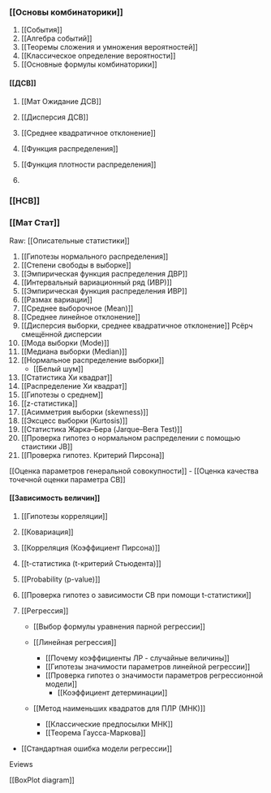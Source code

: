 

### [[Основы комбинаторики]]
1. [[События]]
2. [[Алгебра событий]]
3. [[Теоремы сложения и умножения вероятностей]]
4. [[Классическое определение вероятности]]
5. [[Основные формулы комбинаторики]]


#### [[ДСВ]]

1. [[Мат Ожидание ДСВ]]

2. [[Дисперсия ДСВ]]

3. [[Среднее квадратичное отклонение]]
4. [[Функция распределения]]
5. [[Функция плотности распределения]]
6. 

### [[НСВ]]


### [[Мат Стат]]

Raw: [[Описательные статистики]]

1. [[Гипотезы нормального распределения]]
2. [[Степени свободы в выборке]]
3. [[Эмпирическая функция распределения ДВР]]
4. [[Интервальный вариационный ряд (ИВР)]]
5. [[Эмпирическая функция распределения ИВР]]
6. [[Размах вариации]]
7.  [[Среднее выборочное (Mean)]]
8. [[Среднее линейное отклонение]]
9. [[Дисперсия выборки, среднее квадратичное отклонение]]
Рсёрч смещённой дисперсии
10. [[Мода выборки (Mode)]]
11. [[Медиана выборки (Median)]]
12. [[Нормальное распределение выборки]]
	- [[Белый шум]]
13. [[Статистика Хи квадрат]]
14. [[Распределение Хи квадрат]]
15. [[Гипотезы о среднем]]
16. [[z-статистика]]
17. [[Асимметрия выборки (skewness)]]
18. [[Эксцесс выборки (Kurtosis)]]
19. [[Статистика Жарка–Бера (Jarque–Bera Test)]]
20. [[Проверка гипотез о нормальном распределении с помощью стаистики JB]]
21. [[Проверка гипотез. Критерий Пирсона]]

[[Оценка параметров генеральной совокупности]]
	- [[Оценка качества точечной оценки параметра СВ]]
#### [[Зависимость величин]]
1. [[Гипотезы корреляции]]
2. [[Ковариация]]
3. [[Корреляция (Коэффициент Пирсона)]]
4.  [[t-статистика (t-критерий Стьюдента)]]
5. [[Probability (p-value)]]
6. [[Проверка гипотез о зависимости СВ при помощи t-статистики]]

7.  [[Регрессия]]
	- [[Выбор формулы уравнения парной регрессии]]
	- [[Линейная регрессия]]
		- [[Почему коэффициенты ЛР - случайные величины]]
		- [[Гипотезы значимости параметров линейной регрессии]]
		- [[Проверка гипотез о значимости параметров регрессионной модели]]
			- [[Коэффициент детерминации]]
		
	- [[Метод наименьших квадратов для ПЛР (МНК)]]
		- [[Классические предпосылки МНК]]
		- [[Теорема Гаусса-Маркова]]


- [[Стандартная ошибка модели регрессии]]



Eviews

[[BoxPlot diagram]]